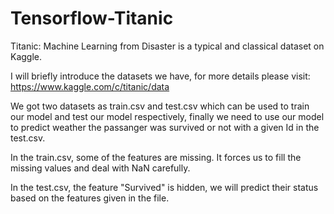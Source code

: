 # Tensorflow-Titanic

Titanic: Machine Learning from Disaster is a typical and classical dataset on Kaggle.

I will briefly introduce the datasets we have, for more details please visit: https://www.kaggle.com/c/titanic/data

We got two datasets as train.csv and test.csv which can be used to train our model and test our model respectively, finally we need to use our model to predict weather the passanger was survived or not with a given Id in the test.csv.

In the train.csv, some of the features are missing. It forces us to fill the missing values and deal with NaN carefully.

In the test.csv, the feature "Survived" is hidden, we will predict their status based on the features given in the file.
